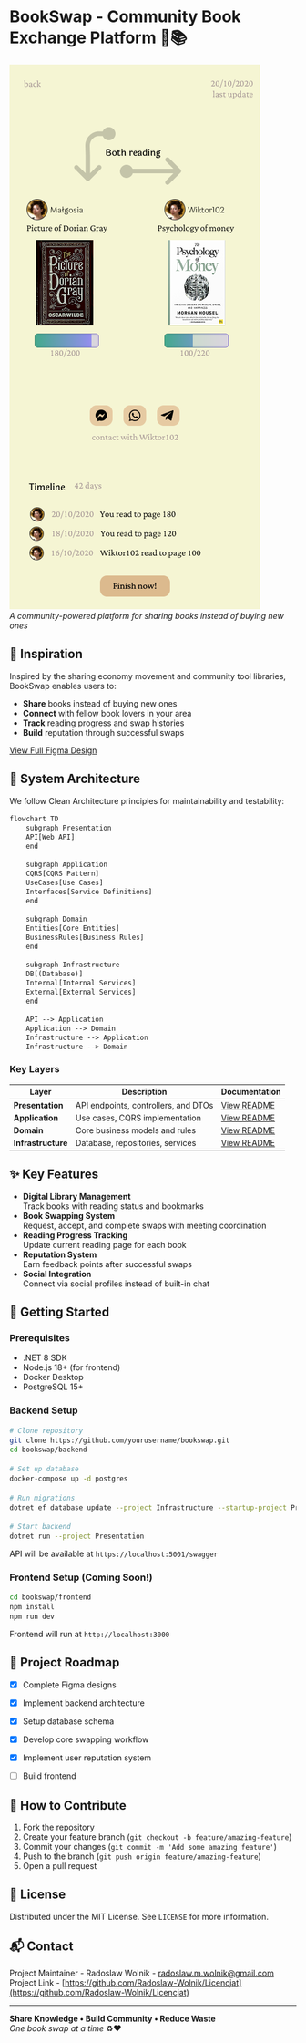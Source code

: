 # BookSwap - Community Book Exchange Platform 🌱📚  

![BookSwap Screenshot](Figma/swap%20details.png)  
*A community-powered platform for sharing books instead of buying new ones*

## 🌟 Inspiration  
Inspired by the sharing economy movement and community tool libraries, BookSwap enables users to:  
- **Share** books instead of buying new ones  
- **Connect** with fellow book lovers in your area  
- **Track** reading progress and swap histories  
- **Build** reputation through successful swaps  

[View Full Figma Design](https://www.figma.com/design/YhC9nWCKgyTJBFzh3iQDiC/main?node-id=22-14&t=SINBFbCife5wT7QQ-1)  

## 🧩 System Architecture  
We follow Clean Architecture principles for maintainability and testability:  

```mermaid
flowchart TD
    subgraph Presentation
    API[Web API]
    end
    
    subgraph Application
    CQRS[CQRS Pattern]
    UseCases[Use Cases]
    Interfaces[Service Definitions]
    end
    
    subgraph Domain
    Entities[Core Entities]
    BusinessRules[Business Rules]
    end
    
    subgraph Infrastructure
    DB[(Database)]
    Internal[Internal Services]
    External[External Services]
    end
    
    API --> Application
    Application --> Domain
    Infrastructure --> Application
    Infrastructure --> Domain
```

### Key Layers  
| Layer | Description | Documentation |  
|-------|-------------|---------------|  
| **Presentation** | API endpoints, controllers, and DTOs | [View README](./Backend/Backend.API/README.md) |  
| **Application** | Use cases, CQRS implementation | [View README](./Backend/Backend.Application/README.md) |  
| **Domain** | Core business models and rules | [View README](./Backend/Backend.Domain/README.md) |  
| **Infrastructure** | Database, repositories, services | [View README](./Backend/Backend.Infrastructure/README.md) |  

## ✨ Key Features  
- **Digital Library Management**  
  Track books with reading status and bookmarks  
- **Book Swapping System**  
  Request, accept, and complete swaps with meeting coordination  
- **Reading Progress Tracking**  
  Update current reading page for each book  
- **Reputation System**  
  Earn feedback points after successful swaps  
- **Social Integration**  
  Connect via social profiles instead of built-in chat  

## 🚀 Getting Started  

### Prerequisites  
- .NET 8 SDK  
- Node.js 18+ (for frontend)  
- Docker Desktop  
- PostgreSQL 15+  

### Backend Setup  
```bash
# Clone repository
git clone https://github.com/yourusername/bookswap.git
cd bookswap/backend

# Set up database
docker-compose up -d postgres

# Run migrations
dotnet ef database update --project Infrastructure --startup-project Presentation

# Start backend
dotnet run --project Presentation
```
API will be available at `https://localhost:5001/swagger`

### Frontend Setup (Coming Soon!)  
```bash
cd bookswap/frontend
npm install
npm run dev
```
Frontend will run at `http://localhost:3000`

## 🌱 Project Roadmap  
- [x] Complete Figma designs  
- [x] Implement backend architecture  
- [x] Setup database schema  
- [x] Develop core swapping workflow  
- [x] Implement user reputation system  
- [ ] Build frontend  


## 🤝 How to Contribute  
1. Fork the repository  
2. Create your feature branch (`git checkout -b feature/amazing-feature`)  
3. Commit your changes (`git commit -m 'Add some amazing feature'`)  
4. Push to the branch (`git push origin feature/amazing-feature`)  
5. Open a pull request  

## 📜 License  
Distributed under the MIT License. See `LICENSE` for more information.

## 📬 Contact  
Project Maintainer - Radoslaw Wolnik - radoslaw.m.wolnik@gmail.com
Project Link - [https://github.com/Radoslaw-Wolnik/Licencjat](https://github.com/Radoslaw-Wolnik/Licencjat)

---

**Share Knowledge • Build Community • Reduce Waste**  
*One book swap at a time* ♻️❤️